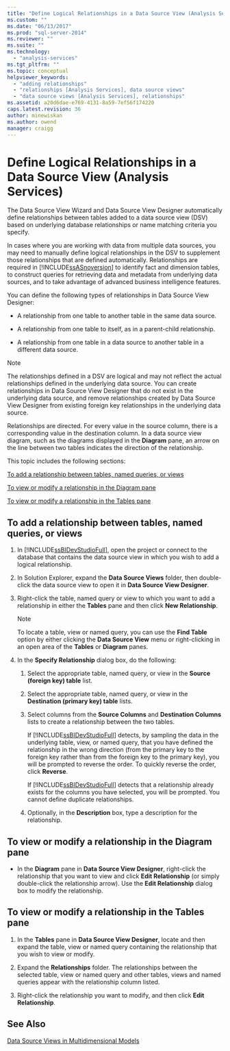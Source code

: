 ```yaml
---
title: "Define Logical Relationships in a Data Source View (Analysis Services) | Microsoft Docs"
ms.custom: ""
ms.date: "06/13/2017"
ms.prod: "sql-server-2014"
ms.reviewer: ""
ms.suite: ""
ms.technology: 
  - "analysis-services"
ms.tgt_pltfrm: ""
ms.topic: conceptual
helpviewer_keywords: 
  - "adding relationships"
  - "relationships [Analysis Services], data source views"
  - "data source views [Analysis Services], relationships"
ms.assetid: a20d6dae-e769-4131-8a59-7ef56f174220
caps.latest.revision: 36
author: minewiskan
ms.author: owend
manager: craigg
---
```

# Define Logical Relationships in a Data Source View (Analysis Services)
  The Data Source View Wizard and Data Source View Designer automatically define relationships between tables added to a data source view (DSV) based on underlying database relationships or name matching criteria you specify.  
  
 In cases where you are working with data from multiple data sources, you may need to manually define logical relationships in the DSV to supplement those relationships that are defined automatically. Relationships are required in [!INCLUDE[ssASnoversion](../../includes/ssasnoversion-md.md)] to identify fact and dimension tables, to construct queries for retrieving data and metadata from underlying data sources, and to take advantage of advanced business intelligence features.  
  
 You can define the following types of relationships in Data Source View Designer:  
  
-   A relationship from one table to another table in the same data source.  
  
-   A relationship from one table to itself, as in a parent-child relationship.  
  
-   A relationship from one table in a data source to another table in a different data source.  
  
> [!NOTE]  
>  The relationships defined in a DSV are logical and may not reflect the actual relationships defined in the underlying data source. You can create relationships in Data Source View Designer that do not exist in the underlying data source, and remove relationships created by Data Source View Designer from existing foreign key relationships in the underlying data source.  
  
 Relationships are directed. For every value in the source column, there is a corresponding value in the destination column. In a data source view diagram, such as the diagrams displayed in the **Diagram** pane, an arrow on the line between two tables indicates the direction of the relationship.  
  
 This topic includes the following sections:  
  
 [To add a relationship between tables, named queries, or views](#bkmk_addRel)  
  
 [To view or modify a relationship in the Diagram pane](#bkmk_diagrampane)  
  
 [To view or modify a relationship in the Tables pane](#bkmk_tablespane)  
  
##  <a name="bkmk_addRel"></a> To add a relationship between tables, named queries, or views  
  
1.  In [!INCLUDE[ssBIDevStudioFull](../../includes/ssbidevstudiofull-md.md)], open the project or connect to the database that contains the data source view in which you wish to add a logical relationship.  
  
2.  In Solution Explorer, expand the **Data Source Views** folder, then double-click the data source view to open it in **Data Source View Designer**.  
  
3.  Right-click the table, named query or view to which you want to add a relationship in either the **Tables** pane and then click **New Relationship**.  
  
    > [!NOTE]  
    >  To locate a table, view or named query, you can use the **Find Table** option by either clicking the **Data Source View** menu or right-clicking in an open area of the **Tables** or **Diagram** panes.  
  
4.  In the **Specify Relationship** dialog box, do the following:  
  
    1.  Select the appropriate table, named query, or view in the **Source (foreign key) table** list.  
  
    2.  Select the appropriate table, named query, or view in the **Destination (primary key) table** lists.  
  
    3.  Select columns from the **Source Columns** and **Destination Columns** lists to create a relationship between the two tables.  
  
         If [!INCLUDE[ssBIDevStudioFull](../../includes/ssbidevstudiofull-md.md)] detects, by sampling the data in the underlying table, view, or named query, that you have defined the relationship in the wrong direction (from the primary key to the foreign key rather than from the foreign key to the primary key), you will be prompted to reverse the order. To quickly reverse the order, click **Reverse**.  
  
         If [!INCLUDE[ssBIDevStudioFull](../../includes/ssbidevstudiofull-md.md)] detects that a relationship already exists for the columns you have selected, you will be prompted. You cannot define duplicate relationships.  
  
    4.  Optionally, in the **Description** box, type a description for the relationship.  
  
##  <a name="bkmk_diagrampane"></a> To view or modify a relationship in the Diagram pane  
  
-   In the **Diagram** pane in **Data Source View Designer**, right-click the relationship that you want to view and click **Edit Relationship** (or simply double-click the relationship arrow).  Use the **Edit Relationship** dialog box to modify the relationship.  
  
##  <a name="bkmk_tablespane"></a> To view or modify a relationship in the Tables pane  
  
1.  In the **Tables** pane in **Data Source View Designer**, locate and then expand the table, view or named query containing the relationship that you wish to view or modify.  
  
2.  Expand the **Relationships** folder.  The relationships between the selected table, view or named query and other tables, views and named queries appear with the relationship column listed.  
  
3.  Right-click the relationship you want to modify, and then click **Edit Relationship**.  
  
## See Also  
 [Data Source Views in Multidimensional Models](data-source-views-in-multidimensional-models.md)  
  
  
